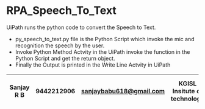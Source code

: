 # RPA_Speech_To_Text
UiPath runs the python code to convert the Speech to Text.

* py_speech_to_text.py file is the Python Script which invoke the mic and recognition the speech by the user.
* Invoke Python Method Actvity in the UiPath invoke the function in the Python Script and get the return object.
* Finally the Output is printed in the Write Line Actvity in UiPath

Sanjay R B | 9442212906 | sanjaybabu618@gmail.com | KGISL Insitute of technology | Computer Science and Engineering
---------- | ---------- | ----------------------- | ---------------------------- | --------------------------------